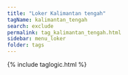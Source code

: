 ```yaml
---
title: "Loker Kalimantan tengah"
tagName: kalimantan_tengah
search: exclude
permalink: tag_kalimantan_tengah.html
sidebar: menu_loker
folder: tags
---
```

{% include taglogic.html %}